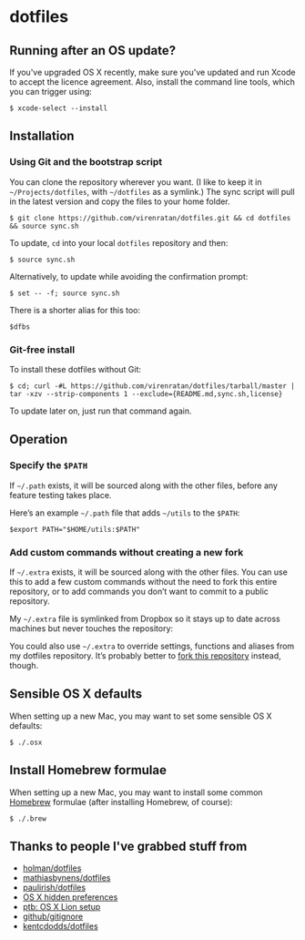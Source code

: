 # dotfiles

## Running after an OS update?

If you've upgraded OS X recently, make sure you've updated and run Xcode to accept the licence agreement. Also, install the command line tools, which you can trigger using:

```
$ xcode-select --install
```

## Installation

### Using Git and the bootstrap script

You can clone the repository wherever you want. (I like to keep it in `~/Projects/dotfiles`, with `~/dotfiles` as a symlink.) The sync script will pull in the latest version and copy the files to your home folder.

```
$ git clone https://github.com/virenratan/dotfiles.git && cd dotfiles && source sync.sh
```

To update, `cd` into your local `dotfiles` repository and then:

```
$ source sync.sh
```

Alternatively, to update while avoiding the confirmation prompt:

```
$ set -- -f; source sync.sh
```

There is a shorter alias for this too:

```
$dfbs
```


### Git-free install

To install these dotfiles without Git:

```
$ cd; curl -#L https://github.com/virenratan/dotfiles/tarball/master | tar -xzv --strip-components 1 --exclude={README.md,sync.sh,license}
```

To update later on, just run that command again.

## Operation

### Specify the `$PATH`

If `~/.path` exists, it will be sourced along with the other files, before any feature testing takes place.

Here’s an example `~/.path` file that adds `~/utils` to the `$PATH`:

```
$export PATH="$HOME/utils:$PATH"
```

### Add custom commands without creating a new fork

If `~/.extra` exists, it will be sourced along with the other files. You can use this to add a few custom commands without the need to fork this entire repository, or to add commands you don’t want to commit to a public repository.

My `~/.extra` file is symlinked from Dropbox so it stays up to date across machines but never touches the repository:

You could also use `~/.extra` to override settings, functions and aliases from my dotfiles repository. It’s probably better to [fork this repository](https://github.com/virenratan/dotfiles/fork) instead, though.

## Sensible OS X defaults

When setting up a new Mac, you may want to set some sensible OS X defaults:

```
$ ./.osx
```

## Install Homebrew formulae

When setting up a new Mac, you may want to install some common [Homebrew](http://brew.sh/) formulae (after installing Homebrew, of course):

```
$ ./.brew
```

## Thanks to people I've grabbed stuff from
- [holman/dotfiles](https://github.com/holman/dotfiles)
- [mathiasbynens/dotfiles](https://github.com/mathiasbynens/dotfiles)
- [paulirish/dotfiles](https://github.com/paulirish/dotfiles)
- [OS X hidden preferences](http://lri.me/osx.html#hidden-preferences)
- [ptb: OS X Lion setup](https://github.com/ptb/Mac-OS-X-Lion-Setup/blob/master/setup.sh)
- [github/gitignore](https://github.com/github/gitignore)
- [kentcdodds/dotfiles](https://github.com/kentcdodds/dotfiles)
